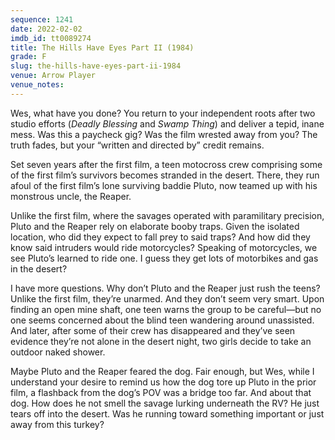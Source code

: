 ```yaml
---
sequence: 1241
date: 2022-02-02
imdb_id: tt0089274
title: The Hills Have Eyes Part II (1984)
grade: F
slug: the-hills-have-eyes-part-ii-1984
venue: Arrow Player
venue_notes:
---
```


Wes, what have you done? You return to your independent roots after two studio efforts (<span data-imdb-id="tt0082245">_Deadly Blessing_</span> and <span data-imdb-id="tt0084745">_Swamp Thing_</span>) and deliver a tepid, inane mess. Was this a paycheck gig? Was the film wrested away from you? The truth fades, but your “written and directed by” credit remains.

<!-- end -->

Set seven years after the <span data-imdb-id="tt0077681">first film</span>, a teen motocross crew comprising some of the first film’s survivors becomes stranded in the desert. There, they run afoul of the first film’s lone surviving baddie Pluto, now teamed up with his monstrous uncle, the Reaper.

Unlike the first film, where the savages operated with paramilitary precision, Pluto and the Reaper rely on elaborate booby traps. Given the isolated location, who did they expect to fall prey to said traps? And how did they know said intruders would ride motorcycles? Speaking of motorcycles, we see Pluto’s learned to ride one. I guess they get lots of motorbikes and gas in the desert?

I have more questions. Why don’t Pluto and the Reaper just rush the teens? Unlike the first film, they’re unarmed. And they don’t seem very smart. Upon finding an open mine shaft, one teen warns the group to be careful—but no one seems concerned about the blind teen wandering around unassisted. And later, after some of their crew has disappeared and they’ve seen evidence they’re not alone in the desert night, two girls decide to take an outdoor naked shower.

Maybe Pluto and the Reaper feared the dog. Fair enough, but Wes, while I understand your desire to remind us how the dog tore up Pluto in the prior film, a flashback from the dog’s POV was a bridge too far. And about that dog. How does he not smell the savage lurking underneath the RV? He just tears off into the desert. Was he running toward something important or just away from this turkey?
